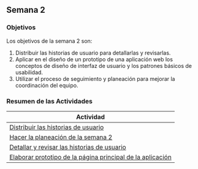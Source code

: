 ## Semana 2

### Objetivos

Los objetivos de la semana 2 son:

1. Distribuir las historias de usuario para detallarlas y revisarlas.
2. Aplicar en el diseño de un prototipo de una aplicación web los conceptos de diseño de interfaz de usuario y
   los patrones básicos de usabilidad.
3. Utilizar el proceso de seguimiento y planeación para mejorar la coordinación del equipo.

### Resumen de las Actividades

| Actividad                                                  |
| ---------------------------------------------------------- |
| [Distribuir las historias de usuario](s2_distribucion.md)     |
| [Hacer la planeación de la semana 2](s2_syp.md)               |
| [Detallar y revisar las historias de usuario](s2_detallar.md) |
| [Elaborar prototipo de la página principal de la aplicación ](s2_prototipos.md)     |
